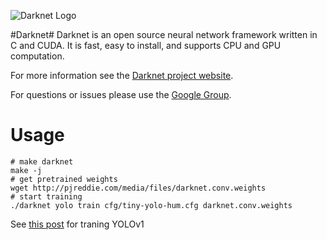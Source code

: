 ![Darknet Logo](http://pjreddie.com/media/files/darknet-black-small.png)

#Darknet#
Darknet is an open source neural network framework written in C and CUDA. It is fast, easy to install, and supports CPU and GPU computation.

For more information see the [Darknet project website](http://pjreddie.com/darknet).

For questions or issues please use the [Google Group](https://groups.google.com/forum/#!forum/darknet).

# Usage

```shell
# make darknet
make -j
# get pretrained weights
wget http://pjreddie.com/media/files/darknet.conv.weights
# start training
./darknet yolo train cfg/tiny-yolo-hum.cfg darknet.conv.weights
```

See [this post](https://www.yuthon.com/2016/11/12/Train-YOLO-on-our-own-dataset/) for traning YOLOv1

